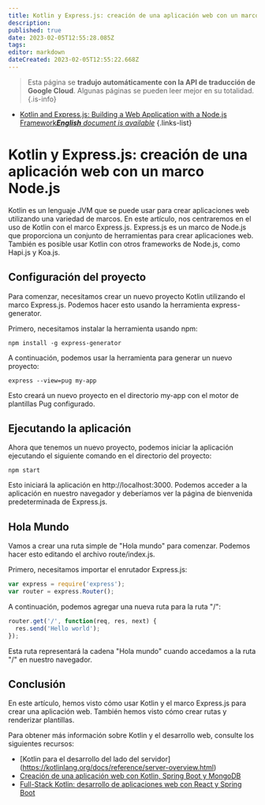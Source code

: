 ```yaml
---
title: Kotlin y Express.js: creación de una aplicación web con un marco de Node.js
description: 
published: true
date: 2023-02-05T12:55:28.085Z
tags: 
editor: markdown
dateCreated: 2023-02-05T12:55:22.668Z
---
```


> Esta página se **tradujo automáticamente con la API de traducción de Google Cloud**.
Algunas páginas se pueden leer mejor en su totalidad.{.is-info}



- [Kotlin and Express.js: Building a Web Application with a Node.js Framework***English** document is available*](/en/Knowledge-base/Kotlin/kotlin-and-express-js-building-a-web-application-with-a-node-js-framework)
{.links-list}


# Kotlin y Express.js: creación de una aplicación web con un marco Node.js

Kotlin es un lenguaje JVM que se puede usar para crear aplicaciones web utilizando una variedad de marcos. En este artículo, nos centraremos en el uso de Kotlin con el marco Express.js. Express.js es un marco de Node.js que proporciona un conjunto de herramientas para crear aplicaciones web. También es posible usar Kotlin con otros frameworks de Node.js, como Hapi.js y Koa.js.

## Configuración del proyecto

Para comenzar, necesitamos crear un nuevo proyecto Kotlin utilizando el marco Express.js. Podemos hacer esto usando la herramienta express-generator.

Primero, necesitamos instalar la herramienta usando npm:

```
npm install -g express-generator
```

A continuación, podemos usar la herramienta para generar un nuevo proyecto:

```
express --view=pug my-app
```

Esto creará un nuevo proyecto en el directorio my-app con el motor de plantillas Pug configurado.

## Ejecutando la aplicación

Ahora que tenemos un nuevo proyecto, podemos iniciar la aplicación ejecutando el siguiente comando en el directorio del proyecto:

```
npm start
```

Esto iniciará la aplicación en http://localhost:3000. Podemos acceder a la aplicación en nuestro navegador y deberíamos ver la página de bienvenida predeterminada de Express.js.

## Hola Mundo

Vamos a crear una ruta simple de "Hola mundo" para comenzar. Podemos hacer esto editando el archivo route/index.js.

Primero, necesitamos importar el enrutador Express.js:

```javascript
var express = require('express');
var router = express.Router();
```

A continuación, podemos agregar una nueva ruta para la ruta "/":

```javascript
router.get('/', function(req, res, next) {
  res.send('Hello world');
});
```

Esta ruta representará la cadena "Hola mundo" cuando accedamos a la ruta "/" en nuestro navegador.

## Conclusión

En este artículo, hemos visto cómo usar Kotlin y el marco Express.js para crear una aplicación web. También hemos visto cómo crear rutas y renderizar plantillas.

Para obtener más información sobre Kotlin y el desarrollo web, consulte los siguientes recursos:

- [Kotlin para el desarrollo del lado del servidor] (https://kotlinlang.org/docs/reference/server-overview.html)
- [Creación de una aplicación web con Kotlin, Spring Boot y MongoDB](https://www.baeldung.com/kotlin-mongodb-spring-boot)
- [Full-Stack Kotlin: desarrollo de aplicaciones web con React y Spring Boot](https://www.baeldung.com/kotlin-react-spring-boot)